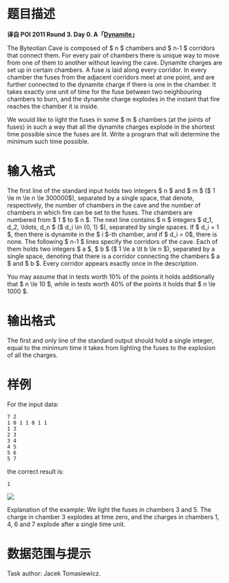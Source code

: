 
# 题目描述

**译自 POI 2011 Round 3. Day 0. A「[Dynamite](https://szkopul.edu.pl/problemset/problem/Xg9hVYries5K7yMcyZYI4NLc/site/?key=statement)」**

The Byteotian Cave is composed of $ n $ chambers and $ n-1 $ corridors that connect them. For every pair of chambers there is unique way to move from one of them to another without leaving the cave. Dynamite charges are set up in certain chambers. A fuse is laid along every corridor. In every chamber the fuses from the adjacent corridors meet at one point, and are further connected to the dynamite charge if there is one in the chamber. It takes exactly one unit of time for the fuse between two neighbouring chambers to burn, and the dynamite charge explodes in the instant that fire reaches the chamber it is inside.

We would like to light the fuses in some $ m $ chambers (at the joints of fuses) in such a way that all the dynamite charges explode in the shortest time possible since the fuses are lit. Write a program that will determine the minimum such time possible.


# 输入格式

The first line of the standard input holds two integers $ n $ and $ m $ ($ 1 \le m \le n \le 300000$), separated by a single space, that denote, respectively, the number of chambers in the cave and the number of chambers in which fire can be set to the fuses. The chambers are numbered from $ 1 $ to $ n $. The next line contains $ n $ integers $ d_1, d_2, \ldots, d_n $ ($ d_i \in \{0, 1\} $), separated by single spaces. If $ d_i = 1 $, then there is dynamite in the $ i $-th chamber, and if $ d_i = 0$, there is none. The following $ n-1 $ lines specify the corridors of the cave. Each of them holds two integers $ a $, $ b $ ($ 1 \le a \lt b \le n $), separated by a single space, denoting that there is a corridor connecting the chambers $ a $ and $ b $. Every corridor appears exactly once in the description.

You may assume that in tests worth 10% of the points it holds additionally that $ n \le 10 $, while in tests worth 40% of the points it holds that $ n \le 1000 $.

# 输出格式

The first and only line of the standard output should hold a single integer, equal to the minimum time it takes from lighting the fuses to the explosion of all the charges.

# 样例

For the input data:
```plain
7 2
1 0 1 1 0 1 1
1 3
2 3
3 4
4 5
5 6
5 7
```
the correct result is:
```plain
1
```
![](source/loj/2165/img/aHR0cHM6Ly9vb28uMG8wLm9vby8yMDE3LzA0LzE5LzU4ZjZiOWE0N2UyOGQuZ2lm.gif)

Explanation of the example: We light the fuses in chambers 3 and 5. The charge in chamber 3 explodes at time zero, and the charges in chambers 1, 4, 6 and 7 explode after a single time unit.

# 数据范围与提示

Task author: Jacek Tomasiewicz.

